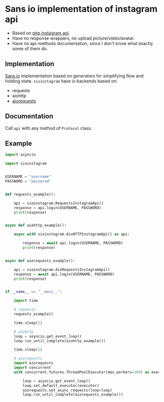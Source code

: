 # Sans io implementation of instagram api
* Based on [php instagram api](https://github.com/mgp25/Instagram-API).
* Have no
response wrappers, no upload picture/video/avatar.
* Have no api-methods documentation,
since I don't know what exactly some of them do.

## Implementation
[Sans io](http://sans-io.readthedocs.io/) implementation based on generators
for simplifying flow and holding state. `sioinstagram` have io backends based on:
* requests
* aiohttp
* [aiorequests](https://github.com/pohmelie/aiorequests)

## Documentation
Call `api` with any method of `Protocol` class.

## Example
``` python
import asyncio

import sioinstagram


USERNAME = "username"
PASSWORD = "passwrod"


def requests_example():

    api = sioinstagram.RequestsInstagramApi()
    response = api.login(USERNAME, PASSWORD)
    print(response)


async def aiohttp_example():

    async with sioinstagram.AioHTTPInstagramApi() as api:

        response = await api.login(USERNAME, PASSWORD)
        print(response)


async def aiorequests_example():

    api = sioinstagram.AioRequestsInstagramApi()
    response = await api.login(USERNAME, PASSWORD)
    print(response)


if __name__ == "__main__":

    import time

    # requests
    requests_example()

    time.sleep(1)

    # aiohttp
    loop = asyncio.get_event_loop()
    loop.run_until_complete(aiohttp_example())

    time.sleep(1)

    # aiorequests
    import aiorequests
    import concurrent
    with concurrent.futures.ThreadPoolExecutor(max_workers=100) as executor:

        loop = asyncio.get_event_loop()
        loop.set_default_executor(executor)
        aiorequests.set_async_requests(loop=loop)
        loop.run_until_complete(aiorequests_example())

```
